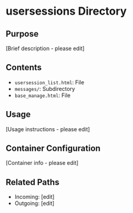 
# usersessions Directory

## Purpose
[Brief description - please edit]

## Contents
- `usersession_list.html`: File
- `messages/`: Subdirectory
- `base_manage.html`: File

## Usage
[Usage instructions - please edit]

## Container Configuration
[Container info - please edit]

## Related Paths
- Incoming: [edit]
- Outgoing: [edit]
